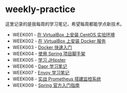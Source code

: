 # weekly-practice

这里记录的是我每周的学习笔记，希望每周都能学点新技术。

* WEEK001 - [在 VirtualBox 上安装 CentOS 实验环境](./notes/week001/README.md)
* WEEK002 - [在 VirtualBox 上安装 Docker 服务](./notes/week002/README.md)
* WEEK003 - [Docker 快速入门](./notes/week003/README.md)
* WEEK004 - [使用 Spring 项目脚手架](./notes/week004/README.md)
* WEEK005 - [学习 JHipster](./notes/week005/README.md)
* WEEK006 - [Dapr 学习笔记](./notes/week006/README.md)
* WEEK007 - [Envoy 学习笔记](./notes/week007/README.md)
* WEEK008 - [实战 Prometheus 搭建监控系统](./notes/week008/README.md)
* WEEK009 - [Spring 官方入门指南](./notes/week009/README.md)
